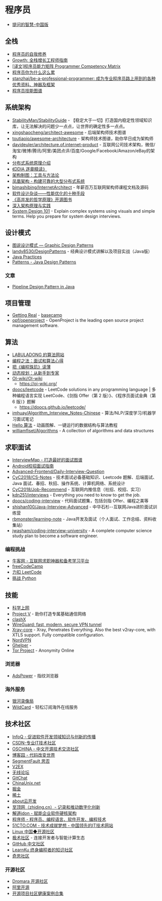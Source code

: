 # 程序员

* [提问的智慧-中国版](https://mp.weixin.qq.com/s/q461so9lWk4FKJGZ-p7Vcg)

## 全栈

* [程序员的自我修养](https://www.kancloud.cn/kancloud/a-programmer-prepares)
* [Growth: 全栈增长工程师指南](https://growth.phodal.com/)
* [[译文]程序员能力矩阵 Programmer Competency Matrix](http://static.icybear.net/%5BCN%5DProgrammer%20competency%20matrix.htm)
* [程序员你为什么这么累](https://xwjie.github.io/rule/)
* [stanzhai/be-a-professional-programmer: 成为专业程序员路上用到的各种优秀资料、神器及框架](https://github.com/stanzhai/be-a-professional-programmer)
* [程序员技能图谱](https://github.com/TeamStuQ/skill-map)

## 系统架构

* [StabilityMan/StabilityGuide](https://github.com/StabilityMan/StabilityGuide) - 【稳定大于一切】打造国内稳定性领域知识库，让无法解决的问题少一点点，让世界的确定性多一点点。
* [xingshaocheng/architect-awesome](https://github.com/xingshaocheng/architect-awesome) - 后端架构师技术图谱
* [toutiaoio/awesome-architecture](https://github.com/toutiaoio/awesome-architecture) - 架构师技术图谱，助你早日成为架构师
* [davideuler/architecture.of.internet-product](https://github.com/davideuler/architecture.of.internet-product) - 互联网公司技术架构，微信/淘宝/微博/腾讯/阿里/美团点评/百度/Google/Facebook/Amazon/eBay的架构
* [分布式系统原理介绍](http://guanzhou.pub/2018/06/04/Distributed/)
* [《DDIA 逐章精读》](https://ddia.qtmuniao.com/)
* [架构制图：工具与方法论](https://mp.weixin.qq.com/s/FYgRls-TyqW7ErHkrGe5Jg)
* [凤凰架构 - 构建可靠的大型分布式系统](https://icyfenix.cn/)
* [bjmashibing/InternetArchitect](https://github.com/bjmashibing/InternetArchitect) - 年薪百万互联网架构师课程文档及源码
* [软件设计杂谈——性能优化的十种手段](https://code2life.top/2020/08/15/0055-performance/)
* [《高并发的哲学原理》开源图书](https://github.com/johnlui/PPHC)
* [深入架构原理与实践](https://www.thebyte.com.cn/)
* [System Design 101](https://github.com/ByteByteGoHq/system-design-101) - Explain complex systems using visuals and simple terms. Help you prepare for system design interviews.

## 设计模式

* [图说设计模式 — Graphic Design Patterns](https://design-patterns.readthedocs.io/zh_CN/latest/index.html)
* [landy8530/DesignPatterns](https://github.com/landy8530/DesignPatterns) - 经典设计模式讲解以及项目实战（Java版）
* [Java Practices](http://www.javapractices.com/home/HomeAction.do)
* [Patterns - Java Design Patterns](https://java-design-patterns.com/patterns/)

### 文章

* [Pipeline Design Pattern in Java](https://www.baeldung.com/java-pipeline-design-pattern)

## 项目管理

* [Getting Real](https://basecamp.com/books/Getting%20Real.pdf) - [basecamp](https://basecamp.com/books/getting-real)
* [opf/openproject](https://github.com/opf/openproject) - OpenProject is the leading open source project management software.

## 算法

* [LABULADONG 的算法网站](https://labuladong.github.io/algo/)
* [编程之法：面试和算法心得](https://github.com/julycoding/The-Art-Of-Programming-by-July)
* [把《编程珠玑》读薄](http://hawstein.com/2013/08/11/make-thiner-programming-pearls/)
* [动态规划：从新手到专家](http://hawstein.com/2013/03/26/dp-novice-to-advanced/)
* [OI-wiki/OI-wiki](https://github.com/OI-wiki/OI-wiki)
	* https://oi-wiki.org/
* [doocs/leetcode](https://github.com/doocs/leetcode) - LeetCode solutions in any programming language | 多种编程语言实现 LeetCode、《剑指 Offer（第 2 版）》、《程序员面试金典（第 6 版）》题解
	* https://doocs.github.io/leetcode/
* [imhuay/Algorithm_Interview_Notes-Chinese](https://github.com/imhuay/Algorithm_Interview_Notes-Chinese) - 算法/NLP/深度学习/机器学习面试笔记
* [Hello 算法](https://github.com/krahets/hello-algo) - 动画图解、一键运行的数据结构与算法教程
* [williamfiset/Algorithms](https://github.com/williamfiset/Algorithms) - A collection of algorithms and data structures

## 求职面试

* [InterviewMap - 打造最好的面试图谱](https://yuchengkai.cn/docs/)
* [Android校招面试指南](https://lrh1993.gitbooks.io/android_interview_guide/content/)
* [Advanced-Frontend/Daily-Interview-Question](https://github.com/Advanced-Frontend/Daily-Interview-Question)
* [CyC2018/CS-Notes](https://github.com/CyC2018/CS-Notes) - 技术面试必备基础知识、Leetcode 题解、后端面试、Java 面试、春招、秋招、操作系统、计算机网络、系统设计
* [CyC2018/Job-Recommend](https://github.com/CyC2018/Job-Recommend) - 互联网内推信息（社招、校招、实习）
* [kdn251/interviews](https://github.com/kdn251/interviews) - Everything you need to know to get the job.
* [doocs/coding-interview](https://github.com/doocs/coding-interview) - 代码面试题集，包括剑指 Offer、编程之美等
* [shishan100/Java-Interview-Advanced](https://github.com/shishan100/Java-Interview-Advanced) - 中华石杉--互联网Java进阶面试训练营
* [rbmonster/learning-note](https://github.com/rbmonster/learning-note) - Java开发及面试（个人面试、工作总结、资料收集站）
* [jwasham/coding-interview-university](https://github.com/jwasham/coding-interview-university) - A complete computer science study plan to become a software engineer.

### 编程挑战

* [牛客网 - 互联网求职神器和备考学习平台](https://www.nowcoder.com/)
* [freeCodeCamp](https://learn.freecodecamp.org/)
* [力扣 LeetCode](https://leetcode-cn.com/)
* [挑战 Python](http://www.pythontip.com/coding/code_oj)

## 技能

* [科学上网](https://github.com/haoel/haoel.github.io)
* [Project V](https://www.v2fly.org/) - 助你打造专属基础通信网络
* [clashX](https://github.com/yichengchen/clashX)
* [WireGuard: fast, modern, secure VPN tunnel](https://www.wireguard.com/)
* [Xray-core](https://github.com/XTLS/Xray-core/) - Xray, Penetrates Everything. Also the best v2ray-core, with XTLS support. Fully compatible configuration.
* [NordVPN](https://nordvpn.com/zh/vpn-site/)
* [Ghelper](https://ghelper.net/) - 
* [Tor Project](https://www.torproject.org) - Anonymity Online

### 浏览器

* [AdsPower](https://www.adspower.net/) - 指纹浏览器

### 海外服务

* [银河录像局](https://nf.video/yinhe/web/)
* [WildCard](https://bewildcard.com/) - 轻松订阅海外在线服务

## 技术社区

* [InfoQ - 促进软件开发领域知识与创新的传播](https://www.infoq.cn/)
* [CSDN-专业IT技术社区](https://www.csdn.net/)
* [OSCHINA - 中文开源技术交流社区](https://www.oschina.net/)
* [博客园 - 代码改变世界](https://www.cnblogs.com/)
* [SegmentFault 思否](https://segmentfault.com/)
* [V2EX](https://www.v2ex.com/)
* [无线论坛](https://www.anywlan.com/)
* [GitChat](https://gitbook.cn/)
* [ChinaUnix.net](http://bbs.chinaunix.net/)
* [掘金](https://juejin.im/)
* [稀土](https://xitu.io/)
* [about云开发](http://www.aboutyun.com/)
* [至顶网（zhiding.cn）- 记录和推动数字化创新](http://www.zhiding.cn/)
* [解道jdon - 赋能企业软件硬核架构](https://www.jdon.com/)
* [程序师 - 程序员、编程语言、软件开发、编程技术](https://www.techug.com/)
* [51CTO.COM - 技术成就梦想 - 中国领先的IT技术网站](http://www.51cto.com/)
* [Linux 中国◆开源社区](https://linux.cn/)
* [极术社区](https://aijishu.com/) - 连接开发者与智能计算生态
* [GitHub 中文社区](https://www.githubs.cn/)
* [LearnKu 终身编程者的知识社区](https://learnku.com/)
* [奇思社区](https://news.miracleplus.com/feeds?tab=hot)

### 开源社区

* [Dromara 开源社区](https://dromara.org/projects/)
* [阿里开源](https://opensource.alibaba.com/)
* [开源项目社区健康案例合集](https://gitee.com/gitee-community/osscommunity-cases)
